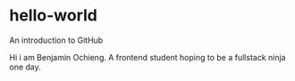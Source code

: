 # hello-world
An introduction to GitHub

Hi i am Benjamin Ochieng. A frontend student hoping to be a fullstack ninja one day.
